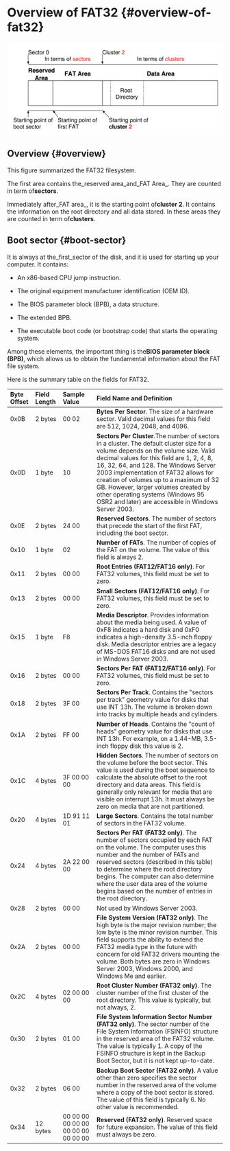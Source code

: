 # Overview of FAT32 {#overview-of-fat32}

![](assets/FATOverview.png)

## Overview {#overview}

This figure summarized the FAT32 filesystem.

The first area contains the_reserved area\_and\_FAT Area_. They are counted in term of**sectors**.

Immediately after_FAT area_, it is the starting point of**cluster 2**. It contains the information on the root directory and all data stored. In these areas they are counted in term of**clusters**.

## Boot sector {#boot-sector}

It is always at the\_first\_sector of the disk, and it is used for starting up your computer. It contains:

* An x86-based CPU jump instruction.

* The original equipment manufacturer identification \(OEM ID\).

* The BIOS parameter block \(BPB\), a data structure.

* The extended BPB.

* The executable boot code \(or bootstrap code\) that starts the operating system.

Among these elements, the important thing is the**BIOS parameter block \(BPB\)**, which allows us to obtain the fundamental information about the FAT file system.

Here is the summary table on the fields for FAT32.

| **Byte Offset** | **Field Length** | **Sample Value** | **Field Name and Definition** |
| :--- | :--- | :--- | :--- |
| 0x0B | 2 bytes | 00 02 | **Bytes Per Sector**. The size of a hardware sector. Valid decimal values for this field are 512, 1024, 2048, and 4096. |
| 0x0D | 1 byte | 10 | **Sectors Per Cluster**.The number of sectors in a cluster. The default cluster size for a volume depends on the volume size. Valid decimal values for this field are 1, 2, 4, 8, 16, 32, 64, and 128. The Windows Server 2003 implementation of FAT32 allows for creation of volumes up to a maximum of 32 GB. However, larger volumes created by other operating systems \(Windows 95 OSR2 and later\) are accessible in Windows Server 2003. |
| 0x0E | 2 bytes | 24 00 | **Reserved Sectors**. The number of sectors that precede the start of the first FAT, including the boot sector. |
| 0x10 | 1 byte | 02 | **Number of FATs**. The number of copies of the FAT on the volume. The value of this field is always 2. |
| 0x11 | 2 bytes | 00 00 | **Root Entries \(FAT12/FAT16 only\)**. For FAT32 volumes, this field must be set to zero. |
| 0x13 | 2 bytes | 00 00 | **Small Sectors \(FAT12/FAT16 only\)**. For FAT32 volumes, this field must be set to zero. |
| 0x15 | 1 byte | F8 | **Media Descriptor**. Provides information about the media being used. A value of 0xF8 indicates a hard disk and 0xF0 indicates a high-density 3.5-inch floppy disk. Media descriptor entries are a legacy of MS-DOS FAT16 disks and are not used in Windows Server 2003. |
| 0x16 | 2 bytes | 00 00 | **Sectors Per FAT \(FAT12/FAT16 only\)**. For FAT32 volumes, this field must be set to zero. |
| 0x18 | 2 bytes | 3F 00 | **Sectors Per Track**. Contains the "sectors per track" geometry value for disks that use INT 13h. The volume is broken down into tracks by multiple heads and cylinders. |
| 0x1A | 2 bytes | FF 00 | **Number of Heads**. Contains the "count of heads" geometry value for disks that use INT 13h. For example, on a 1.44-MB, 3.5-inch floppy disk this value is 2. |
| 0x1C | 4 bytes | 3F 00 00 00 | **Hidden Sectors**. The number of sectors on the volume before the boot sector. This value is used during the boot sequence to calculate the absolute offset to the root directory and data areas. This field is generally only relevant for media that are visible on interrupt 13h. It must always be zero on media that are not partitioned. |
| 0x20 | 4 bytes | 1D 91 11 01 | **Large Sectors**. Contains the total number of sectors in the FAT32 volume. |
| 0x24 | 4 bytes | 2A 22 00 00 | **Sectors Per FAT \(FAT32 only\)**. The number of sectors occupied by each FAT on the volume. The computer uses this number and the number of FATs and reserved sectors \(described in this table\) to determine where the root directory begins. The computer can also determine where the user data area of the volume begins based on the number of entries in the root directory. |
| 0x28 | 2 bytes | 00 00 | Not used by Windows Server 2003. |
| 0x2A | 2 bytes | 00 00 | **File System Version \(FAT32 only\)**. The high byte is the major revision number; the low byte is the minor revision number. This field supports the ability to extend the FAT32 media type in the future with concern for old FAT32 drivers mounting the volume. Both bytes are zero in Windows Server 2003, Windows 2000, and Windows Me and earlier. |
| 0x2C | 4 bytes | 02 00 00 00 | **Root Cluster Number \(FAT32 only\)**. The cluster number of the first cluster of the root directory. This value is typically, but not always, 2. |
| 0x30 | 2 bytes | 01 00 | **File System Information Sector Number \(FAT32 only\)**. The sector number of the File System Information \(FSINFO\) structure in the reserved area of the FAT32 volume. The value is typically 1. A copy of the FSINFO structure is kept in the Backup Boot Sector, but it is not kept up-to-date. |
| 0x32 | 2 bytes | 06 00 | **Backup Boot Sector \(FAT32 only\)**. A value other than zero specifies the sector number in the reserved area of the volume where a copy of the boot sector is stored. The value of this field is typically 6. No other value is recommended. |
| 0x34 | 12 bytes | 00 00 00 00 00 00 00 00 00 00 00 00 | **Reserved \(FAT32 only\)**. Reserved space for future expansion. The value of this field must always be zero. |



